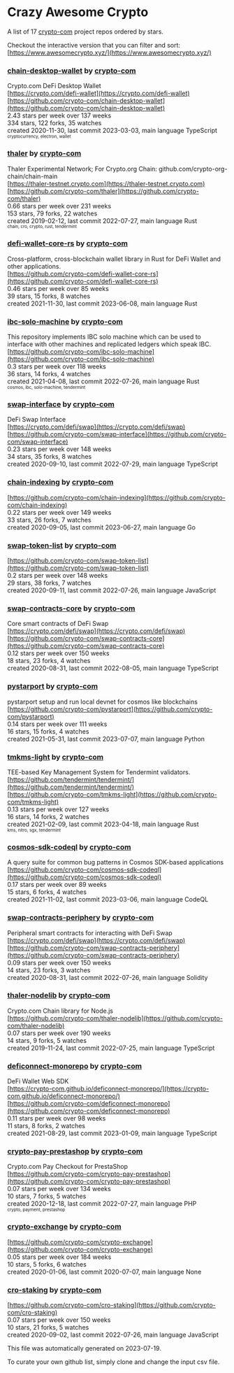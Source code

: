 # Crazy Awesome Crypto
A list of 17 [crypto-com](https://github.com/crypto-com) project repos ordered by stars.  

Checkout the interactive version that you can filter and sort: 
[https://www.awesomecrypto.xyz/](https://www.awesomecrypto.xyz/)  


### [chain-desktop-wallet](https://github.com/crypto-com/chain-desktop-wallet) by [crypto-com](https://github.com/crypto-com)  
Crypto.com DeFi Desktop Wallet  
[https://crypto.com/defi-wallet](https://crypto.com/defi-wallet)  
[https://github.com/crypto-com/chain-desktop-wallet](https://github.com/crypto-com/chain-desktop-wallet)  
2.43 stars per week over 137 weeks  
334 stars, 122 forks, 35 watches  
created 2020-11-30, last commit 2023-03-03, main language TypeScript  
<sub><sup>cryptocurrency, electron, wallet</sup></sub>


### [thaler](https://github.com/crypto-com/thaler) by [crypto-com](https://github.com/crypto-com)  
Thaler Experimental Network; For Crypto.org Chain: github.com/crypto-org-chain/chain-main  
[https://thaler-testnet.crypto.com](https://thaler-testnet.crypto.com)  
[https://github.com/crypto-com/thaler](https://github.com/crypto-com/thaler)  
0.66 stars per week over 231 weeks  
153 stars, 79 forks, 22 watches  
created 2019-02-12, last commit 2022-07-27, main language Rust  
<sub><sup>chain, cro, crypto, rust, tendermint</sup></sub>


### [defi-wallet-core-rs](https://github.com/crypto-com/defi-wallet-core-rs) by [crypto-com](https://github.com/crypto-com)  
Cross-platform, cross-blockchain wallet library in Rust for DeFi Wallet and other applications.  
[https://github.com/crypto-com/defi-wallet-core-rs](https://github.com/crypto-com/defi-wallet-core-rs)  
0.46 stars per week over 85 weeks  
39 stars, 15 forks, 8 watches  
created 2021-11-30, last commit 2023-06-08, main language Rust  


### [ibc-solo-machine](https://github.com/crypto-com/ibc-solo-machine) by [crypto-com](https://github.com/crypto-com)  
This repository implements IBC solo machine which can be used to interface with other machines and replicated ledgers which speak IBC.  
[https://github.com/crypto-com/ibc-solo-machine](https://github.com/crypto-com/ibc-solo-machine)  
0.3 stars per week over 118 weeks  
36 stars, 14 forks, 4 watches  
created 2021-04-08, last commit 2022-07-26, main language Rust  
<sub><sup>cosmos, ibc, solo-machine, tendermint</sup></sub>


### [swap-interface](https://github.com/crypto-com/swap-interface) by [crypto-com](https://github.com/crypto-com)  
DeFi Swap Interface  
[https://crypto.com/defi/swap](https://crypto.com/defi/swap)  
[https://github.com/crypto-com/swap-interface](https://github.com/crypto-com/swap-interface)  
0.23 stars per week over 148 weeks  
34 stars, 35 forks, 8 watches  
created 2020-09-10, last commit 2022-07-29, main language TypeScript  


### [chain-indexing](https://github.com/crypto-com/chain-indexing) by [crypto-com](https://github.com/crypto-com)  
  
[https://github.com/crypto-com/chain-indexing](https://github.com/crypto-com/chain-indexing)  
0.22 stars per week over 149 weeks  
33 stars, 26 forks, 7 watches  
created 2020-09-05, last commit 2023-06-27, main language Go  


### [swap-token-list](https://github.com/crypto-com/swap-token-list) by [crypto-com](https://github.com/crypto-com)  
  
[https://github.com/crypto-com/swap-token-list](https://github.com/crypto-com/swap-token-list)  
0.2 stars per week over 148 weeks  
29 stars, 38 forks, 7 watches  
created 2020-09-11, last commit 2022-07-26, main language JavaScript  


### [swap-contracts-core](https://github.com/crypto-com/swap-contracts-core) by [crypto-com](https://github.com/crypto-com)  
Core smart contracts of DeFi Swap  
[https://crypto.com/defi/swap](https://crypto.com/defi/swap)  
[https://github.com/crypto-com/swap-contracts-core](https://github.com/crypto-com/swap-contracts-core)  
0.12 stars per week over 150 weeks  
18 stars, 23 forks, 4 watches  
created 2020-08-31, last commit 2022-08-05, main language TypeScript  


### [pystarport](https://github.com/crypto-com/pystarport) by [crypto-com](https://github.com/crypto-com)  
pystarport setup and run local devnet for cosmos like blockchains  
[https://github.com/crypto-com/pystarport](https://github.com/crypto-com/pystarport)  
0.14 stars per week over 111 weeks  
16 stars, 15 forks, 4 watches  
created 2021-05-31, last commit 2023-07-07, main language Python  


### [tmkms-light](https://github.com/crypto-com/tmkms-light) by [crypto-com](https://github.com/crypto-com)  
TEE-based Key Management System for Tendermint validators.  
[https://github.com/tendermint/tendermint/](https://github.com/tendermint/tendermint/)  
[https://github.com/crypto-com/tmkms-light](https://github.com/crypto-com/tmkms-light)  
0.13 stars per week over 127 weeks  
16 stars, 14 forks, 2 watches  
created 2021-02-09, last commit 2023-04-18, main language Rust  
<sub><sup>kms, nitro, sgx, tendermint</sup></sub>


### [cosmos-sdk-codeql](https://github.com/crypto-com/cosmos-sdk-codeql) by [crypto-com](https://github.com/crypto-com)  
A query suite for common bug patterns in Cosmos SDK-based applications  
[https://github.com/crypto-com/cosmos-sdk-codeql](https://github.com/crypto-com/cosmos-sdk-codeql)  
0.17 stars per week over 89 weeks  
15 stars, 6 forks, 4 watches  
created 2021-11-02, last commit 2023-03-06, main language CodeQL  


### [swap-contracts-periphery](https://github.com/crypto-com/swap-contracts-periphery) by [crypto-com](https://github.com/crypto-com)  
Peripheral smart contracts for interacting with DeFi Swap  
[https://crypto.com/defi/swap](https://crypto.com/defi/swap)  
[https://github.com/crypto-com/swap-contracts-periphery](https://github.com/crypto-com/swap-contracts-periphery)  
0.09 stars per week over 150 weeks  
14 stars, 23 forks, 3 watches  
created 2020-08-31, last commit 2022-07-26, main language Solidity  


### [thaler-nodelib](https://github.com/crypto-com/thaler-nodelib) by [crypto-com](https://github.com/crypto-com)  
Crypto.com Chain library for Node.js  
[https://github.com/crypto-com/thaler-nodelib](https://github.com/crypto-com/thaler-nodelib)  
0.07 stars per week over 190 weeks  
14 stars, 9 forks, 5 watches  
created 2019-11-24, last commit 2022-07-25, main language TypeScript  


### [deficonnect-monorepo](https://github.com/crypto-com/deficonnect-monorepo) by [crypto-com](https://github.com/crypto-com)  
DeFi Wallet Web SDK  
[https://crypto-com.github.io/deficonnect-monorepo/](https://crypto-com.github.io/deficonnect-monorepo/)  
[https://github.com/crypto-com/deficonnect-monorepo](https://github.com/crypto-com/deficonnect-monorepo)  
0.11 stars per week over 98 weeks  
11 stars, 8 forks, 2 watches  
created 2021-08-29, last commit 2023-01-09, main language TypeScript  


### [crypto-pay-prestashop](https://github.com/crypto-com/crypto-pay-prestashop) by [crypto-com](https://github.com/crypto-com)  
Crypto.com Pay Checkout for PrestaShop  
[https://github.com/crypto-com/crypto-pay-prestashop](https://github.com/crypto-com/crypto-pay-prestashop)  
0.07 stars per week over 134 weeks  
10 stars, 7 forks, 5 watches  
created 2020-12-18, last commit 2022-07-27, main language PHP  
<sub><sup>crypto, payment, prestashop</sup></sub>


### [crypto-exchange](https://github.com/crypto-com/crypto-exchange) by [crypto-com](https://github.com/crypto-com)  
  
[https://github.com/crypto-com/crypto-exchange](https://github.com/crypto-com/crypto-exchange)  
0.05 stars per week over 184 weeks  
10 stars, 5 forks, 6 watches  
created 2020-01-06, last commit 2020-07-07, main language None  


### [cro-staking](https://github.com/crypto-com/cro-staking) by [crypto-com](https://github.com/crypto-com)  
  
[https://github.com/crypto-com/cro-staking](https://github.com/crypto-com/cro-staking)  
0.07 stars per week over 150 weeks  
10 stars, 21 forks, 5 watches  
created 2020-09-02, last commit 2022-07-26, main language JavaScript  


This file was automatically generated on 2023-07-19.  

To curate your own github list, simply clone and change the input csv file.  